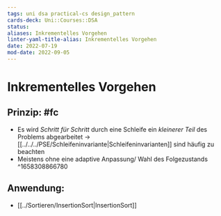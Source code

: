 ```yaml
---
tags: uni dsa practical-cs design_pattern
cards-deck: Uni::Courses::DSA
status: 
aliases: Inkrementelles Vorgehen
linter-yaml-title-alias: Inkrementelles Vorgehen
date: 2022-07-19
mod-date: 2022-09-05
---
```


# Inkrementelles Vorgehen

## Prinzip: #fc
- Es wird *Schritt für Schritt* durch eine Schleife ein *kleinerer Teil* des Problems abgearbeitet
	-> [[../../../PSE/Schleifeninvariante|Schleifeninvarianten]] sind häufig zu beachten
- Meistens ohne eine adaptive Anpassung/ Wahl des Folgezustands
^1658308866780

## Anwendung:
- [[../Sortieren/InsertionSort|InsertionSort]]
